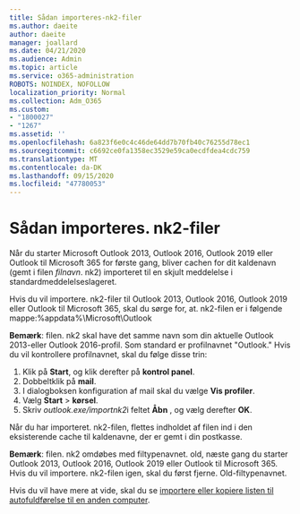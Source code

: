 ```yaml
---
title: Sådan importeres-nk2-filer
ms.author: daeite
author: daeite
manager: joallard
ms.date: 04/21/2020
ms.audience: Admin
ms.topic: article
ms.service: o365-administration
ROBOTS: NOINDEX, NOFOLLOW
localization_priority: Normal
ms.collection: Adm_O365
ms.custom:
- "1800027"
- "1267"
ms.assetid: ''
ms.openlocfilehash: 6a823f6e0c4c46de64dd7b70fb40c76255d78ec1
ms.sourcegitcommit: c6692ce0fa1358ec3529e59ca0ecdfdea4cdc759
ms.translationtype: MT
ms.contentlocale: da-DK
ms.lasthandoff: 09/15/2020
ms.locfileid: "47780053"
---
```

# <a name="how-to-import-nk2-files"></a>Sådan importeres. nk2-filer 

Når du starter Microsoft Outlook 2013, Outlook 2016, Outlook 2019 eller Outlook til Microsoft 365 for første gang, bliver cachen for dit kaldenavn (gemt i filen *filnavn*. nk2) importeret til en skjult meddelelse i standardmeddelelseslageret.

Hvis du vil importere. nk2-filer til Outlook 2013, Outlook 2016, Outlook 2019 eller Outlook til Microsoft 365, skal du sørge for, at. nk2-filen er i følgende mappe:%appdata%\Microsoft\Outlook

**Bemærk**: filen. nk2 skal have det samme navn som din aktuelle Outlook 2013-eller Outlook 2016-profil. Som standard er profilnavnet "Outlook." Hvis du vil kontrollere profilnavnet, skal du følge disse trin: 
1. Klik på **Start**, og klik derefter på **kontrol panel**.
2. Dobbeltklik på **mail**.
3. I dialogboksen konfiguration af mail skal du vælge **Vis profiler**.
4. Vælg **Start**  >  **kørsel**.
5. Skriv *outlook.exe/importnk2*i feltet **Åbn** , og vælg derefter **OK**. 

Når du har importeret. nk2-filen, flettes indholdet af filen ind i den eksisterende cache til kaldenavne, der er gemt i din postkasse.

**Bemærk**: filen. nk2 omdøbes med filtypenavnet. old, næste gang du starter Outlook 2013, Outlook 2016, Outlook 2019 eller Outlook til Microsoft 365. Hvis du vil importere. nk2-filen igen, skal du først fjerne. Old-filtypenavnet.

Hvis du vil have mere at vide, skal du se [importere eller kopiere listen til autofuldførelse til en anden computer](https://support.microsoft.com/help/2806550/how-to-import-nk2-files-into-outlook%).